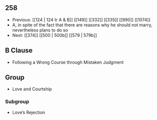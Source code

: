## 258
- Previous: [[124 | 124 tr A &amp; B]] [[149]] [[332]] [[335]] [[990]] [[1074]] 
- A, in spite of the fact that there are reasons why he should not marry, nevertheless plans to do so
- Next: [[374]] [[500 | 500b]] [[579 | 579b]] 

## B Clause
- Following a Wrong Course through Mistaken Judgment

## Group
- Love and Courtship

### Subgroup
- Love’s Rejection


